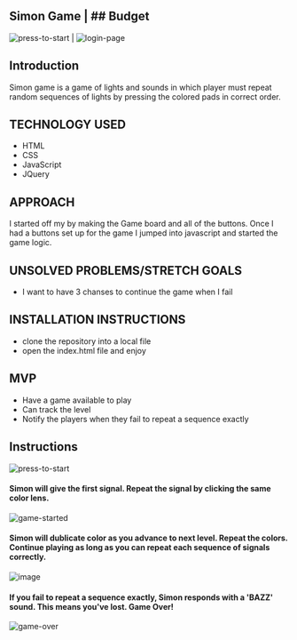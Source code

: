 <!-- ABOUT THE PROJECT -->
## Simon Game | ## Budget
![press-to-start](https://user-images.githubusercontent.com/86989396/142721784-3a52300f-ef64-4b70-8fdf-6817ae1759bf.jpg) | ![login-page](https://user-images.githubusercontent.com/86989396/149965183-adf3777a-8bed-48fe-a221-1975e623ff15.jpg)


## Introduction
Simon game is a game of lights and sounds in which player must repeat random sequences of lights by pressing the colored pads in correct order.


## TECHNOLOGY USED

* HTML
* CSS
* JavaScript
* JQuery

## APPROACH

I started off my by making the Game board and all of the buttons. Once I had a buttons set up for the game I jumped into javascript and started the game logic.


## UNSOLVED PROBLEMS/STRETCH GOALS

* I want to have 3 chanses to continue the game when I fail

## INSTALLATION INSTRUCTIONS

* clone the repository into a local file
* open the index.html file and enjoy

## MVP

* Have a game available to play
* Can track the level
* Notify the players when they fail to repeat a sequence exactly

## Instructions
![press-to-start](https://user-images.githubusercontent.com/86989396/142721784-3a52300f-ef64-4b70-8fdf-6817ae1759bf.jpg)

#### Simon will give the first signal. Repeat the signal by clicking the same color lens.               
![game-started](https://user-images.githubusercontent.com/86989396/142721819-9192e825-32c3-4617-9da0-90292efef34c.jpg)

#### Simon will dublicate color as you advance to next level. Repeat the colors. Continue playing as long as you can repeat each sequence of signals correctly.
![image](https://user-images.githubusercontent.com/86989396/142723718-bdd8b461-a597-4016-bead-a02d07192f1e.png)

#### If you fail to repeat a sequence exactly, Simon responds with a 'BAZZ' sound. This means you've lost. Game Over!
![game-over](https://user-images.githubusercontent.com/86989396/142721824-c1ac8e78-3100-4ba5-80bb-732f2f5a17a9.jpg)
